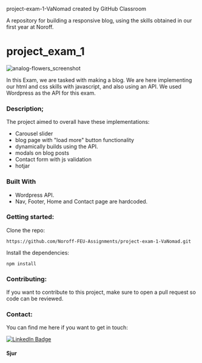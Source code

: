
project-exam-1-VaNomad created by GitHub Classroom

A repository for building a responsive blog, using the skills obtained in our first year at Noroff.

# project_exam_1

![analog-flowers_screenshot](https://user-images.githubusercontent.com/77972892/193846804-7a617ce2-d920-4068-a728-b6fd5b843d13.jpg)

In this Exam, we are tasked with making a blog.
We are here implementing our html and css skills with javascript,
and also using an API. We used Wordpress as the API for this exam.

### Description;

The project aimed to overall have these implementations:

- Carousel slider
- blog page with "load more" button functionality
- dynamically builds using the API.
- modals on blog posts
- Contact form with js validation
- hotjar 
    

### Built With

- Wordpress API.
- Nav, Footer, Home and Contact page are hardcoded.


### Getting started:

Clone the repo:

    
    https://github.com/Noroff-FEU-Assignments/project-exam-1-VaNomad.git
    

Install the dependencies:

    
    npm install
    

### Contributing:

If you want to contribute to this project, 
make sure to open a pull request so code can be reviewed.


### Contact:

You can find me here if you want to get in touch:

<div id="badges">
  <a href="https://www.linkedin.com/in/sjurhassel/">
    <img src="https://img.shields.io/badge/LinkedIn-blue?style=for-the-badge&logo=linkedin&logoColor=white" alt="LinkedIn Badge"/>
  </a>
</div>

#### Sjur

